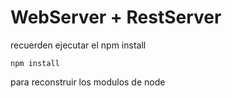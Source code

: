 # WebServer + RestServer

recuerden ejecutar el npm install

```````npm install```````

para reconstruir los modulos de node